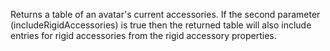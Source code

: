 Returns a table of an avatar's current accessories. If the second parameter (includeRigidAccessories) is true then the returned table will also include entries for rigid accessories from the rigid accessory properties.